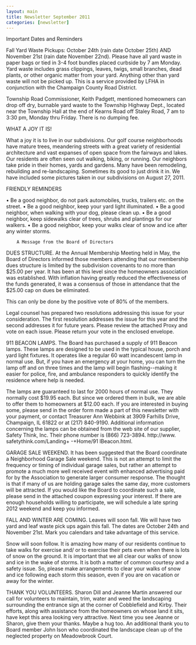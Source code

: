 ```yaml
---
layout: main
title: Newsletter September 2011
categories: [newsletter]
---
```

Important Dates and Reminders


Fall Yard Waste Pickups: October 24th (rain date October 25th) AND
November 21st (rain date November 22nd). Please have all yard waste
in paper bags or tied in 3-4 foot bundles placed curbside by 7 am
Monday. Yard waste includes grass clippings, leaves, twigs, small
branches, dead plants, or other organic matter from your yard.
Anything other than yard waste will not be picked up. This is a
service provided by LFHA in conjunction with the Champaign County
Road District.

Township Road Commissioner, Keith Padgett, mentioned homeowners can
drop off dry, burnable yard waste to the Township Highway Dept.,
located near the Township Hall at the end of Kearns Road off Staley
Road, 7 am to 3:30 pm, Monday thru Friday. There is no dumping fee.

WHAT A JOY IT IS!

What a joy it is to live in our subdivisions. Our golf course
neighborhoods have mature trees, meandering streets with a great
variety of residential architecture and vast expanses of open space
from the fairways and lakes. Our residents are often seen out
walking, biking, or running. Our neighbors take pride in their
homes, yards and gardens. Many have been remodeling, rebuilding and
re-landscaping. Sometimes its good to just drink it in. We have
included some pictures taken in our subdivisions on August 27, 2011.

FRIENDLY REMINDERS

•  Be a good neighbor, do not park automobiles, trucks, trailers
etc. on the street.
•  Be a good neighbor, keep your yard light illuminated.
•  Be a good neighbor, when walking with your dog, please clean up.
•  Be a good neighbor, keep sidewalks clear of trees, shrubs and
plantings for our walkers.
•  Be a good neighbor, keep your walks clear of snow and ice after
any winter storms. 

        A Message from the Board of Directors

DUES STRUCTURE. At the Annual Membership Meeting held in May, the
Board of Directors informed those members attending that our
membership dues structure is limited by the subdivision covenants to
no more than $25.00 per year. It has been at this level since the
homeowners association was established. With inflation having
greatly reduced the effectiveness of the funds generated, it was a
consensus of those in attendance that the $25.00 cap on dues be
eliminated.

This can only be done by the positive vote of 80% of the members.

Legal counsel has prepared two resolutions addressing this issue for
your consideration. The first resolution addresses the issue for
this year and the second addresses it for future years. Please
review the attached Proxy and vote on each issue. Please return your
vote in the enclosed envelope.

911 BEACON LAMPS. The Board has purchased a supply of 911 Beacon
lamps. These lamps are designed to be used in the typical house,
porch and yard light fixtures. It operates like a regular 60 watt
incandescent lamp in normal use. But, if you have an emergency at
your home, you can turn the lamp off and on three times and the lamp
will begin flashing--making it easier for police, fire, and
ambulance responders to quickly identify the residence where help is
needed.

The lamps are guaranteed to last for 2000 hours of normal use. They
normally cost $19.95 each. But since we ordered them in bulk, we are
able to offer them to homeowners at $12.00 each. If you are
interested in buying some, please send in the order form made a part
of this newsletter with your payment, or contact Treasurer Ann
Webbink at 3909 Farhills Drive, Champaign, IL 61822 or at (217)
840-9190. Additional information concerning the lamps can be
obtained from the web site of our supplier, Safety Think, Inc. Their
phone number is (866) 723-3894. http://www. safetythink.com/Landing+
-+Home/91 lBeacon.html.

GARAGE SALE WEEKEND. It has been suggested that the Board coordinate
a Neighborhood Garage Sale weekend. This is not an attempt to limit
the frequency or timing of individual garage sales, but rather an
attempt to promote a much more well received event with enhanced
advertising paid for by the Association to generate larger consumer
response. The thought is that if many of us are holding garage sales
the same day, more customers will be attracted. If you would like
the Board to coordinate such a sale, please send in the attached
coupon expressing your interest. If there are enough households
willing to participate, we will schedule a late spring 2012 weekend
and keep you informed.

FALL AND WINTER ARE COMING. Leaves will soon fall. We will have two
yard and leaf waste pick ups again this fall. The dates are October
24th and November 21st. Mark you calendars and take advantage of
this service.

Snow will soon follow. It is amazing how many of our residents
continue to take walks for exercise and/ or to exercise their pets
even when there is lots of snow on the ground. It is important that
we all clear our walks of snow and ice in the wake of storms. It is
both a matter of common courtesy and a safety issue. So, please make
arrangements to clear your walks of snow and ice following each
storm this season, even if you are on vacation or away for the
winter.

THANK YOU VOLUNTEERS. Sharon Dill and Jeanne Martin answered our
call for volunteers to maintain, trim, water and weed the
landscaping surrounding the entrance sign at the corner of
Cobblefield and Kirby. Their efforts, along with assistance from the
homeowners on whose land it sits, have kept this area looking very
attractive. Next time you see Jeanne or Sharon, give them your
thanks. Maybe a hug too. An additional thank you to Board member
John Ison who coordinated the landscape clean up of the neglected
property on Meadowbrook Court.
